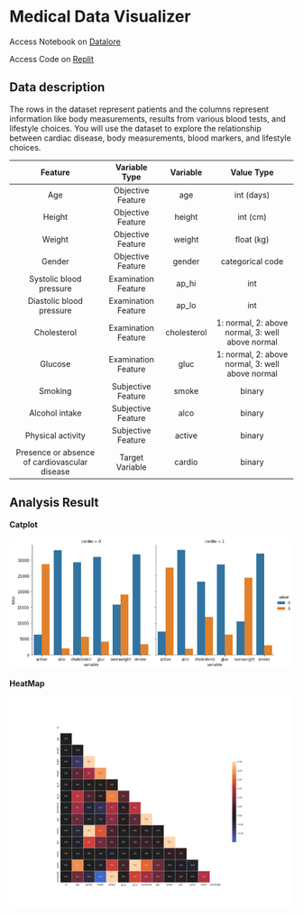 # Medical Data Visualizer

Access Notebook on [Datalore](https://datalore.jetbrains.com/notebook/jGVfrtnn5vDdWyQIY8plrD/waxUSxyZPCsSaf3ngdKWTI)

Access Code on [Replit](https://replit.com/@sharmas1ddharth/Medical-Data-Visualizer)
## Data description

The rows in the dataset represent patients and the columns represent information like body measurements, results from various blood tests, and lifestyle choices. You will use the dataset to explore the relationship between cardiac disease, body measurements, blood markers, and lifestyle choices.

| Feature | Variable Type | Variable      | Value Type |
|:-------:|:------------:|:-------------:|:----------:|
| Age | Objective Feature | age | int (days) |
| Height | Objective Feature | height | int (cm) |
| Weight | Objective Feature | weight | float (kg) |
| Gender | Objective Feature | gender | categorical code |
| Systolic blood pressure | Examination Feature | ap_hi | int |
| Diastolic blood pressure | Examination Feature | ap_lo | int |
| Cholesterol | Examination Feature | cholesterol | 1: normal, 2: above normal, 3: well above normal |
| Glucose | Examination Feature | gluc | 1: normal, 2: above normal, 3: well above normal |
| Smoking | Subjective Feature | smoke | binary |
| Alcohol intake | Subjective Feature | alco | binary |
| Physical activity | Subjective Feature | active | binary |
| Presence or absence of cardiovascular disease | Target Variable | cardio | binary |

## Analysis Result

**Catplot**

![](https://github.com/sharmas1ddharth/Data-Analysis-with-python/blob/main/Medical-data-visualizer/figures/cat-plot.png)

**HeatMap**

![](https://github.com/sharmas1ddharth/Data-Analysis-with-python/blob/main/Medical-data-visualizer/figures/heatmap.png)
